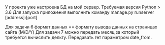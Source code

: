 У проекта уже настроена БД на мой сервер. 
Требуемая версия Python > 3.6 
Для запуска приложения выполнить команду manage.py runserver [address]:[port]

Для задачи 6 формат данных == формату вывода данных на страницах сайта (M/D/Y)
Для задачи 7 можно передать месяц за который требуется вычислить дельту. Передавать гет параметром date_from.